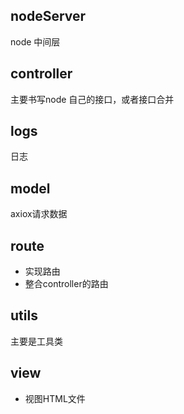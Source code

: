 ## nodeServer
node 中间层
## controller
主要书写node 自己的接口，或者接口合并
## logs
日志
## model
axiox请求数据
## route
- 实现路由
- 整合controller的路由
## utils
主要是工具类
## view
- 视图HTML文件